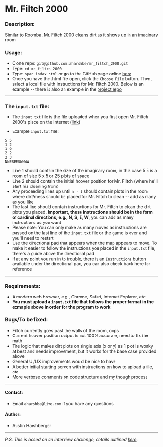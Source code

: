 # Mr. Filtch 2000

### Description:
  Similar to Roomba, Mr. Filtch 2000 cleans dirt as it shows up in an imaginary room.

### Usage:
* Clone repo: `git@github.com:aharshbe/mr_filtch_2000.git`
* Type: `cd mr_filtch_2000`
* Type: `open index.html` or go to the GitHub page online [here](https://aharshbe.github.io/mr_filtch_2000/).
* Once you have the .html file open, click the `Choose File` button. Then, select a local file with instructions for Mr. Filtch 2000. Below is an example -- there is also an example in the [project repo](https://github.com/aharshbe/mr_filtch_2000/blob/master/input.txt)
***
### The `input.txt` file:

* The `input.txt` file is the file uploaded when you first open Mr. Filtch 2000's place on the internet ([link](https://aharshbe.github.io/mr_filtch_2000/))

* Example  `input.txt` file:
```
5 5
1 2
1 0
2 2
2 3
NNESEESWNWW
```

* Line 1 should contain the size of the imaginary room, in this case 5 5 is a room of size 5 x 5 or 25 plots of space
* Line 2 should contain the initial hoover position for Mr. Filtch (where he'll start his cleaning from)
* Any proceeding lines up until `n - 1` should contain plots in the room where dirt/mess should be placed for Mr. Filtch to clean -- add as many as you like
* The last line should contain instructions for Mr. Filtch to clean the dirt plots you placed. **Important, these instructions should be in the form of cardinal directions, e.g., N, S, E, W**, you can add as many instructions as you want
* Please note: You can only make as many moves as instructions are passed on the last line of the `input.txt` file or the game is over and you'll need to restart
* Use the directional pad that appears when the map appears to move. To make it easier to follow the instructions you placed in the `input.txt` file, there's a guide above the directional pad
* If at any point you run in to trouble, there is an `Instructions` button available under the directional pad, you can also check back here for reference
***

### Requirements:
* A modern web browser, e.g., Chrome, Safari, Internet Explorer, etc
* **You must upload a `input.txt` file that follows the proper format in the exmaple above in order for the program to work**


### Bugs/To be fixed:
* Filtch currently goes past the walls of the room, oops
* Current hoover position output is not 100% accurate, need to fix the math
* The logic that makes dirt plots on single axis (x or y) as 1 plot is wonky at best and needs improvement, but it works for the base case provided above
* General UI/UX improvements would be nice to have
* A better initial starting screen with instructions on how to upload a file, etc
* More verbose comments on code structure and my though process

***

#### Contact:
* Email `aharshbe@live.com` if you have any questions!

#### Author:
* Austin Harshberger

***
*P.S. This is based on an interview challenge, details outlined [here](https://gist.github.com/alirussell/2d200d21f117f8d570667daa7acdbae5#https://gist.github.com/alirussell/2d200d21f117f8d570667daa7acdbae5).*
